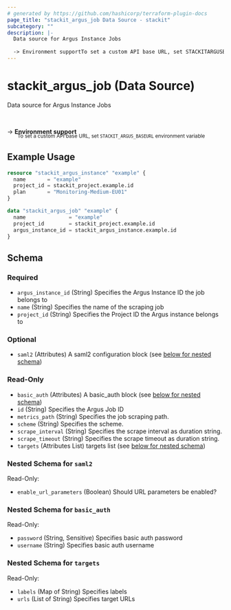 ```yaml
---
# generated by https://github.com/hashicorp/terraform-plugin-docs
page_title: "stackit_argus_job Data Source - stackit"
subcategory: ""
description: |-
  Data source for Argus Instance Jobs
  
  -> Environment supportTo set a custom API base URL, set STACKITARGUSBASEURL environment variable
---
```


# stackit_argus_job (Data Source)

Data source for Argus Instance Jobs

<br />

-> __Environment support__<br /><small style='margin-left: 24px; margin-top: -5px; display: inline-block;'>To set a custom API base URL, set <code>STACKIT_ARGUS_BASEURL</code> environment variable </small>

## Example Usage

```terraform
resource "stackit_argus_instance" "example" {
  name       = "example"
  project_id = stackit_project.example.id
  plan       = "Monitoring-Medium-EU01"
}

data "stackit_argus_job" "example" {
  name              = "example"
  project_id        = stackit_project.example.id
  argus_instance_id = stackit_argus_instance.example.id
}
```

<!-- schema generated by tfplugindocs -->
## Schema

### Required

- `argus_instance_id` (String) Specifies the Argus Instance ID the job belongs to
- `name` (String) Specifies the name of the scraping job
- `project_id` (String) Specifies the Project ID the Argus instance belongs to

### Optional

- `saml2` (Attributes) A saml2 configuration block (see [below for nested schema](#nestedatt--saml2))

### Read-Only

- `basic_auth` (Attributes) A basic_auth block (see [below for nested schema](#nestedatt--basic_auth))
- `id` (String) Specifies the Argus Job ID
- `metrics_path` (String) Specifies the job scraping path.
- `scheme` (String) Specifies the scheme.
- `scrape_interval` (String) Specifies the scrape interval as duration string.
- `scrape_timeout` (String) Specifies the scrape timeout as duration string.
- `targets` (Attributes List) targets list (see [below for nested schema](#nestedatt--targets))

<a id="nestedatt--saml2"></a>
### Nested Schema for `saml2`

Read-Only:

- `enable_url_parameters` (Boolean) Should URL parameters be enabled?


<a id="nestedatt--basic_auth"></a>
### Nested Schema for `basic_auth`

Read-Only:

- `password` (String, Sensitive) Specifies basic auth password
- `username` (String) Specifies basic auth username


<a id="nestedatt--targets"></a>
### Nested Schema for `targets`

Read-Only:

- `labels` (Map of String) Specifies labels
- `urls` (List of String) Specifies target URLs


